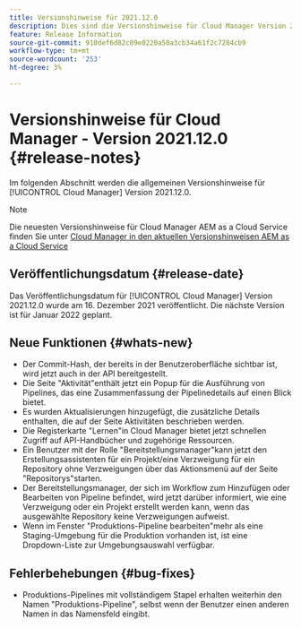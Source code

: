 ```yaml
---
title: Versionshinweise für 2021.12.0
description: Dies sind die Versionshinweise für Cloud Manager Version 2021.12.0.
feature: Release Information
source-git-commit: 910def6d82c09e0220a50a3cb34a61f2c7284cb9
workflow-type: tm+mt
source-wordcount: '253'
ht-degree: 3%

---
```


# Versionshinweise für Cloud Manager - Version 2021.12.0 {#release-notes}

Im folgenden Abschnitt werden die allgemeinen Versionshinweise für [!UICONTROL Cloud Manager] Version 2021.12.0.

>[!NOTE]
>
>Die neuesten Versionshinweise für Cloud Manager AEM as a Cloud Service finden Sie unter [Cloud Manager in den aktuellen Versionshinweisen AEM as a Cloud Service](https://experienceleague.adobe.com/docs/experience-manager-cloud-service/content/implementing/using-cloud-manager/release-notes-cloud-manager/release-notes-cm-current.html)

## Veröffentlichungsdatum {#release-date}

Das Veröffentlichungsdatum für [!UICONTROL Cloud Manager] Version 2021.12.0 wurde am 16. Dezember 2021 veröffentlicht. Die nächste Version ist für Januar 2022 geplant.

## Neue Funktionen {#whats-new}

* Der Commit-Hash, der bereits in der Benutzeroberfläche sichtbar ist, wird jetzt auch in der API bereitgestellt.
* Die Seite &quot;Aktivität&quot;enthält jetzt ein Popup für die Ausführung von Pipelines, das eine Zusammenfassung der Pipelinedetails auf einen Blick bietet.
* Es wurden Aktualisierungen hinzugefügt, die zusätzliche Details enthalten, die auf der Seite Aktivitäten beschrieben werden.
* Die Registerkarte &quot;Lernen&quot;in Cloud Manager bietet jetzt schnellen Zugriff auf API-Handbücher und zugehörige Ressourcen.
* Ein Benutzer mit der Rolle &quot;Bereitstellungsmanager&quot;kann jetzt den Erstellungsassistenten für ein Projekt/eine Verzweigung für ein Repository ohne Verzweigungen über das Aktionsmenü auf der Seite &quot;Repositorys&quot;starten.
* Der Bereitstellungsmanager, der sich im Workflow zum Hinzufügen oder Bearbeiten von Pipeline befindet, wird jetzt darüber informiert, wie eine Verzweigung oder ein Projekt erstellt werden kann, wenn das ausgewählte Repository keine Verzweigungen aufweist.
* Wenn im Fenster &quot;Produktions-Pipeline bearbeiten&quot;mehr als eine Staging-Umgebung für die Produktion vorhanden ist, ist eine Dropdown-Liste zur Umgebungsauswahl verfügbar.

## Fehlerbehebungen {#bug-fixes}

* Produktions-Pipelines mit vollständigem Stapel erhalten weiterhin den Namen &quot;Produktions-Pipeline&quot;, selbst wenn der Benutzer einen anderen Namen in das Namensfeld eingibt.

